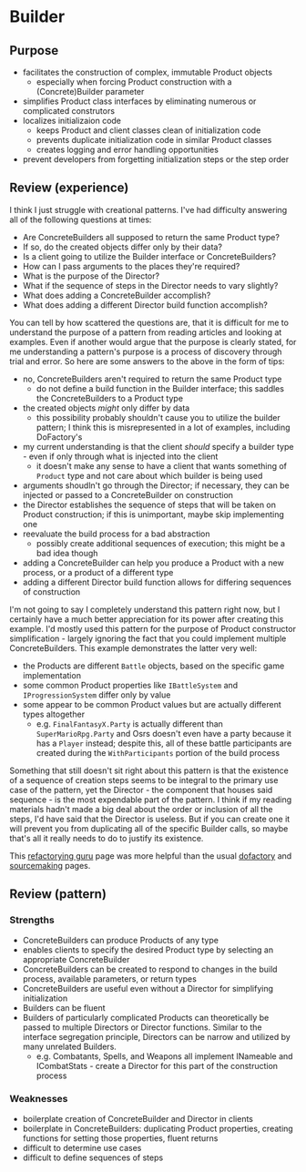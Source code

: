 ﻿# Builder

## Purpose

* facilitates the construction of complex, immutable Product objects
    * especially when forcing Product construction with a (Concrete)Builder parameter
* simplifies Product class interfaces by eliminating numerous or complicated construtors
* localizes initializaion code
    * keeps Product and client classes clean of initialization code
    * prevents duplicate initialization code in similar Product classes
    * creates logging and error handling opportunities
* prevent developers from forgetting initialization steps or the step order

## Review (experience)

I think I just struggle with creational patterns. I've had difficulty answering all of the following questions at times:

* Are ConcreteBuilders all supposed to return the same Product type?
* If so, do the created objects differ only by their data?
* Is a client going to utilize the Builder interface or ConcreteBuilders?
* How can I pass arguments to the places they're required?
* What is the purpose of the Director?
* What if the sequence of steps in the Director needs to vary slightly?
* What does adding a ConcreteBuilder accomplish?
* What does adding a different Director build function accomplish?

You can tell by how scattered the questions are, that it is difficult for me to understand the purpose of a pattern from reading articles and looking at examples. Even if another would argue that the purpose is clearly stated, for me understanding a pattern's purpose is a process of discovery through trial and error. So here are some answers to the above in the form of tips:

* no, ConcreteBuilders aren't required to return the same Product type
    * do not define a build function in the Builder interface; this saddles the ConcreteBuilders to a Product type
* the created objects *might* only differ by data
    * this possibility probably shouldn't cause you to utilize the builder pattern; I think this is misrepresented in a lot of examples, including DoFactory's
* my current understanding is that the client *should* specify a builder type - even if only through what is injected into the client
    * it doesn't make any sense to have a client that wants something of `Product` type and not care about which builder is being used
* arguments shoudln't go through the Director; if necessary, they can be injected or passed to a ConcreteBuilder on construction
* the Director establishes the sequence of steps that will be taken on Product construction; if this is unimportant, maybe skip implementing one
* reevaluate the build process for a bad abstraction
    * possibly create additional sequences of execution; this might be a bad idea though
* adding a ConcreteBuilder can help you produce a Product with a new process, or a product of a different type
* adding a different Director build function allows for differing sequences of construction

I'm not going to say I completely understand this pattern right now, but I certainly have a much better appreciation for its power after creating this example. I'd mostly used this pattern for the purpose of Product constructor simplification - largely ignoring the fact that you could implement multiple ConcreteBuilders. This example demonstrates the latter very well:

* the Products are different `Battle` objects, based on the specific game implementation
* some common Product properties like `IBattleSystem` and `IProgressionSystem` differ only by value
* some appear to be common Product values but are actually different types altogether
    * e.g. `FinalFantasyX.Party` is actually different than `SuperMarioRpg.Party` and Osrs doesn't even have a party because it has a `Player` instead; despite this, all of these battle participants are created during the `WithParticipants` portion of the build process

Something that still doesn't sit right about this pattern is that the existence of a sequence of creation steps seems to be integral to the primary use case of the pattern, yet the Director - the component that houses said sequence - is the most expendable part of the pattern. I think if my reading materials hadn't made a big deal about the order or inclusion of all the steps, I'd have said that the Director is useless. But if you can create one it will prevent you from duplicating all of the specific Builder calls, so maybe that's all it really needs to do to justify its existence.

This [refactorying guru](https://refactoring.guru/design-patterns/builder) page was more helpful than the usual [dofactory](https://www.dofactory.com/net/builder-design-pattern) and [sourcemaking](https://sourcemaking.com/design_patterns/builder) pages.

## Review (pattern)

### Strengths

* ConcreteBuilders can produce Products of any type
* enables clients to specify the desired Product type by selecting an appropriate ConcreteBuilder
* ConcreteBuilders can be created to respond to changes in the build process, available parameters, or return types
* ConcreteBuilders are useful even without a Director for simplifying initialization
* Builders can be fluent
* Builders of particularly complicated Products can theoretically be passed to multiple Directors or Director functions. Similar to the interface segregation principle, Directors can be narrow and utilized by many unrelated Builders.
    * e.g. Combatants, Spells, and Weapons all implement INameable and ICombatStats - create a Director for this part of the construction process

### Weaknesses

* boilerplate creation of ConcreteBuilder and Director in clients
* boilerplate in ConcreteBuilders: duplicating Product properties, creating functions for setting those properties, fluent returns
* difficult to determine use cases
* difficult to define sequences of steps
